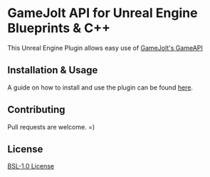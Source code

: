 # GameJolt API for Unreal Engine Blueprints & C++

This Unreal Engine Plugin allows easy use of [GameJolt's GameAPI](https://gamejolt.com/game-api)

## Installation & Usage

A guide on how to install and use the plugin can be found [here](https://github.com/Free2Play-Entertainment/ue-gjapi-core/wiki/).

## Contributing
Pull requests are welcome. =)

## License
[BSL-1.0 License](LICENSE)
